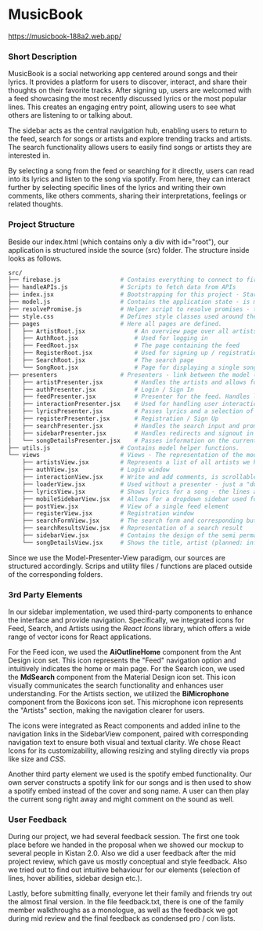 # MusicBook

https://musicbook-188a2.web.app/

### Short Description

MusicBook is a social networking app centered around songs and their lyrics. It provides a platform for users to discover, interact, and share their thoughts on their favorite tracks. After signing up, users are welcomed with a feed showcasing the most recently discussed lyrics or the most popular lines. This creates an engaging entry point, allowing users to see what others are listening to or talking about.

The sidebar acts as the central navigation hub, enabling users to return to the feed, search for songs or artists and explore trending tracks and artists. The search functionality allows users to easily find songs or artists they are interested in.

By selecting a song from the feed or searching for it directly, users can read into its lyrics and listen to the song via spotify. From here, they can interact further by selecting specific lines of the lyrics and writing their own comments, like others comments, sharing their interpretations, feelings or related thoughts. 


### Project Structure

Beside our index.html (which contains only a div with id="root"), our application is structured inside the source (src) folder.
The structure inside looks as follows.

```bash
src/
├── firebase.js                 # Contains everything to connect to firebase and handle persistence
├── handleAPIs.js               # Scripts to fetch data from APIs
├── index.jsx                   # Bootstrapping for this project - Starts up needed components e.g. pages / the model
├── model.js                    # Contains the application state - is made reactive to allow dynamic updates
├── resolvePromise.js           # Helper script to resolve promises - taken from the lab
├── style.css                   # Defines style classes used around the project
├── pages                       # Here all pages are defined.
│   ├── ArtistRoot.jsx              # An overview page over all artists, we have comments to
│   ├── AuthRoot.jsx                # Used for logging in
│   ├── FeedRoot.jsx                # The page containing the feed
│   ├── RegisterRoot.jsx            # Used for signing up / registration
│   ├── SearchRoot.jsx              # The search page
│   └── SongRoot.jsx                # Page for displaying a single song (lyrics, song details and interaction)
├── presenters                  # Presenters - link between the model (logic) and the representation (views)
│   ├── artistPresenter.jsx         # Handles the artists and allows for redirection to a single song
│   ├── authPresenter.jsx           # Login / Sign In
│   ├── feedPresenter.jsx           # Presenter for the feed. Handles likes, clicks and other user interactions
│   ├── interactionPresenter.jsx    # Used for handling user interaction (writing comments and liking them)
│   ├── lyricsPresenter.jsx         # Passes lyrics and a selection of lines to the lyricsView
│   ├── registerPresenter.jsx       # Registration / Sign Up
│   ├── searchPresenter.jsx         # Handles the search input and promise
│   ├── sidebarPresenter.jsx        # Handles redirects and signout in the sidebar
│   └── songDetailsPresenter.jsx    # Passes information on the current song, thumbnail and spotify link.
├── utils.js                    # Contains model helper functions.
└── views                       # Views - The representation of the model via HTML, JS and CSS
    ├── artistsView.jsx         # Represents a list of all artists we have information on with corresponing songs.
    ├── authView.jsx            # Login window
    ├── interactionView.jsx     # Write and add comments, is scrollable
    ├── loaderView.jsx          # Used without a presenter - just a "dumb" loading screen
    ├── lyricsView.jsx          # Shows lyrics for a song - the lines are selectable
    ├── mobileSidebarView.jsx   # Allows for a dropdown sidebar used for mobile devices.
    ├── postView.jsx            # View of a single feed element
    ├── registerView.jsx        # Registration window
    ├── searchFormView.jsx      # The search form and corresponding buttons
    ├── searchResultsView.jsx   # Representation of a search result
    ├── sidebarView.jsx         # Contains the design of the semi permanent sidebar
    └── songDetailsView.jsx     # Shows the title, artist (planned: info about the artist) and a cover
```

Since we use the Model-Presenter-View paradigm, our sources are structured accordingly. Scrips and utility files / functions are placed outside of the corresponding folders.

### 3rd Party Elements

In our sidebar implementation, we used third-party components to enhance the interface and provide navigation. Specifically, we integrated icons for Feed, Search, and Artists using the _React Icons_ library, which offers a wide range of vector icons for React applications.

For the Feed icon, we used the **AiOutlineHome** component from the Ant Design icon set. This icon represents the "Feed" navigation option and intuitively indicates the home or main page. For the Search icon, we used the **MdSearch** component from the Material Design icon set. This icon visually communicates the search functionality and enhances user understanding. For the Artists section, we utilized the **BiMicrophone** component from the Boxicons icon set. This microphone icon represents the "Artists" section, making the navigation clearer for users.

The icons were integrated as React components and added inline to the navigation links in the SidebarView component, paired with corresponding navigation text to ensure both visual and textual clarity. We chose React Icons for its customizability, allowing resizing and styling directly via props like size and _CSS_. 

Another third party element we used is the spotify embed functionality. Our own server constructs a spotify link for our songs and is then used to show a spotify embed instead of the cover and song name. A user can then play the current song right away and might comment on the sound as well.

### User Feedback

During our project, we had several feedback session. The first one took place before we handed in the proposal when we showed our mockup to several people in Kistan 2.0.
Also we did a user feedback after the mid project review, which gave us mostly conceptual and style feedback. Also we tried out to find out intuitive behaviour for our elements (selection of lines, hover abilities, sidebar design etc.).

Lastly, before submitting finally, everyone let their family and friends try out the almost final version.
In the file feedback.txt, there is one of the family member walkthroughs as a monologue, as well as the feedback we got during mid review and the final feedback as condensed pro / con lists.
